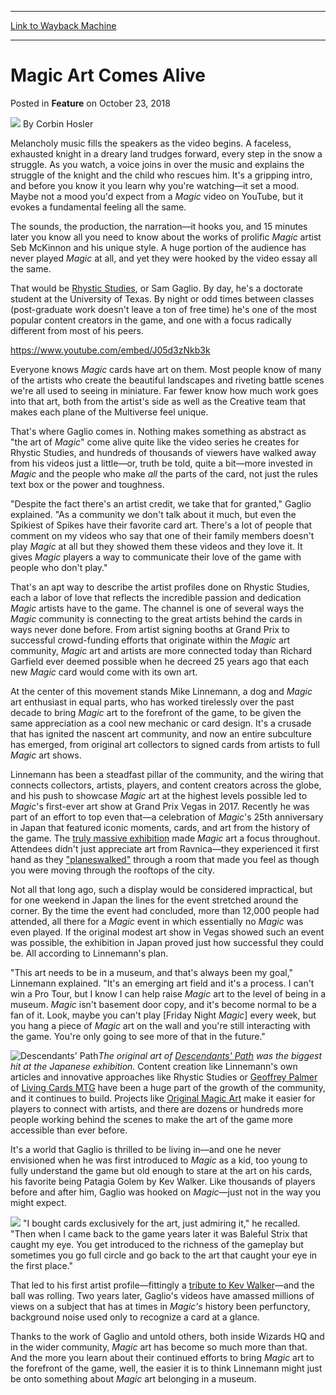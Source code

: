 
---
[Link to Wayback Machine](https://web.archive.org/web/20181027105826/https://magic.wizards.com/en/articles/archive/feature/magic-art-comes-alive-2018-10-23)

[_metadata_:wayback_url]:- "https://magic.wizards.com/en/articles/archive/feature/magic-art-comes-alive-2018-10-23"
[_metadata_:wayback_raw_url]:- "https://web.archive.org/web/20181027105826id_/https://magic.wizards.com/en/articles/archive/feature/magic-art-comes-alive-2018-10-23"
[_metadata_:wayback_capture_timestamp]:- "2018-10-27 10:58:26+00:00"
[_metadata_:description]:- "Magic art transports us to worlds throughout the Multiverse and ignites our imaginations. It brings the game to life."
[_metadata_:generator]:- "Drupal 7 (http://drupal.org)"
---


Magic Art Comes Alive
=====================



 Posted in **Feature**
 on October 23, 2018 






![](https://media.magic.wizards.com/styles/auth_small/public/images/person/hosler.jpg)
By Corbin Hosler











Melancholy music fills the speakers as the video begins. A faceless, exhausted knight in a dreary land trudges forward, every step in the snow a struggle. As you watch, a voice joins in over the music and explains the struggle of the knight and the child who rescues him. It's a gripping intro, and before you know it you learn why you're watching—it set a mood. Maybe not a mood you'd expect from a *Magic* video on YouTube, but it evokes a fundamental feeling all the same.


The sounds, the production, the narration—it hooks you, and 15 minutes later you know all you need to know about the works of prolific *Magic* artist Seb McKinnon and his unique style. A huge portion of the audience has never played *Magic* at all, and yet they were hooked by the video essay all the same.


That would be [Rhystic Studies](https://www.youtube.com/channel/UC8e0Sg8TmRRFJytjEGhmVTg), or Sam Gaglio. By day, he's a doctorate student at the University of Texas. By night or odd times between classes (post-graduate work doesn't leave a ton of free time) he's one of the most popular content creators in the game, and one with a focus radically different from most of his peers.


<https://www.youtube.com/embed/J05d3zNkb3k>


Everyone knows *Magic* cards have art on them. Most people know of many of the artists who create the beautiful landscapes and riveting battle scenes we're all used to seeing in miniature. Far fewer know how much work goes into that art, both from the artist's side as well as the Creative team that makes each plane of the Multiverse feel unique.


That's where Gaglio comes in. Nothing makes something as abstract as "the art of *Magic*" come alive quite like the video series he creates for Rhystic Studies, and hundreds of thousands of viewers have walked away from his videos just a little—or, truth be told, quite a bit—more invested in *Magic* and the people who make *all* the parts of the card, not just the rules text box or the power and toughness.


"Despite the fact there's an artist credit, we take that for granted," Gaglio explained. "As a community we don't talk about it much, but even the Spikiest of Spikes have their favorite card art. There's a lot of people that comment on my videos who say that one of their family members doesn't play *Magic* at all but they showed them these videos and they love it. It gives *Magic* players a way to communicate their love of the game with people who don't play."


That's an apt way to describe the artist profiles done on Rhystic Studies, each a labor of love that reflects the incredible passion and dedication *Magic* artists have to the game. The channel is one of several ways the *Magic* community is connecting to the great artists behind the cards in ways never done before. From artist signing booths at Grand Prix to successful crowd-funding efforts that originate within the *Magic* art community, *Magic* art and artists are more connected today than Richard Garfield ever deemed possible when he decreed 25 years ago that each new *Magic* card would come with its own art.


At the center of this movement stands Mike Linnemann, a dog and *Magic* art enthusiast in equal parts, who has worked tirelessly over the past decade to bring *Magic* art to the forefront of the game, to be given the same appreciation as a cool new mechanic or card design. It's a crusade that has ignited the nascent art community, and now an entire subculture has emerged, from original art collectors to signed cards from artists to full *Magic* art shows.


Linnemann has been a steadfast pillar of the community, and the wiring that connects collectors, artists, players, and content creators across the globe, and his push to showcase *Magic* art at the highest levels possible led to *Magic*'s first-ever art show at Grand Prix Vegas in 2017. Recently he was part of an effort to top even that—a celebration of *Magic*'s 25th anniversary in Japan that featured iconic moments, cards, and art from the history of the game. The [truly massive exhibition](https://www.coolstuffinc.com/a/vorthosmike-09262018-magic-art-show-big-in-japan) made *Magic* art a focus throughout. Attendees didn't just appreciate art from Ravnica—they experienced it first hand as they ["planeswalked"](https://www.youtube.com/watch?v=Af2UKyPagbY) through a room that made you feel as though you were moving through the rooftops of the city.


Not all that long ago, such a display would be considered impractical, but for one weekend in Japan the lines for the event stretched around the corner. By the time the event had concluded, more than 12,000 people had attended, all there for a *Magic* event in which essentially no *Magic* was even played. If the original modest art show in Vegas showed such an event was possible, the exhibition in Japan proved just how successful they could be. All according to Linnemann's plan.


"This art needs to be in a museum, and that's always been my goal," Linnemann explained. "It's an emerging art field and it's a process. I can't win a Pro Tour, but I know I can help raise *Magic* art to the level of being in a museum. *Magic* isn't basement door copy, and it's become normal to be a fan of it. Look, maybe you can't play [Friday Night *Magic*] every week, but you hang a piece of *Magic* art on the wall and you're still interacting with the game. You're only going to see more of that in the future."



![Descendants' Path](https://media.wizards.com/2018/images/daily/lHayjHci63.jpg)*The original art of [Descendants' Path](http://gatherer.wizards.com/Pages/Card/Details.aspx?name=Descendants%27+Path) was the biggest hit at the Japanese exhibition.*
Content creation like Linnemann's own articles and innovative approaches like Rhystic Studies or [Geoffrey Palmer](https://twitter.com/livingcardsmtg) of [Living Cards MTG](https://www.youtube.com/watch?v=kgyYdt8AxCY) have been a huge part of the growth of the community, and it continues to build. Projects like [Original Magic Art](https://www.originalmagicart.store/) make it easier for players to connect with artists, and there are dozens or hundreds more people working behind the scenes to make the art of the game more accessible than ever before.


It's a world that Gaglio is thrilled to be living in—and one he never envisioned when he was first introduced to *Magic* as a kid, too young to fully understand the game but old enough to stare at the art on his cards, his favorite being Patagia Golem by Kev Walker. Like thousands of players before and after him, Gaglio was hooked on *Magic*—just not in the way you might expect.



![](https://media.wizards.com/2018/images/daily/FUUWFff1yw.png)
"I bought cards exclusively for the art, just admiring it," he recalled. "Then when I came back to the game years later it was Baleful Strix that caught my eye. You get introduced to the richness of the gameplay but sometimes you go full circle and go back to the art that caught your eye in the first place."


That led to his first artist profile—fittingly a [tribute to Kev Walker](https://www.youtube.com/watch?v=tHQT4p_E5QA)—and the ball was rolling. Two years later, Gaglio's videos have amassed millions of views on a subject that has at times in *Magic's* history been perfunctory, background noise used only to recognize a card at a glance.


Thanks to the work of Gaglio and untold others, both inside Wizards HQ and in the wider community, *Magic* art has become so much more than that. And the more you learn about their continued efforts to bring *Magic* art to the forefront of the game, well, the easier it is to think Linnemann might just be onto something about *Magic* art belonging in a museum.







